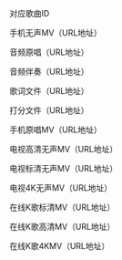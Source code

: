 

对应歌曲ID

手机无声MV（URL地址）

音频原唱（URL地址）

音频伴奏（URL地址）

歌词文件（URL地址）

打分文件（URL地址）

手机原唱MV（URL地址）

电视高清无声MV（URL地址）

电视标清无声MV（URL地址）

电视4K无声MV（URL地址）

在线K歌标清MV（URL地址）

在线K歌高清MV（URL地址）

在线K歌4KMV（URL地址）


